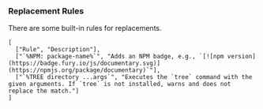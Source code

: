 ### Replacement Rules

There are some built-in rules for replacements.

```table
[
  ["Rule", "Description"],
  ["`%NPM: package-name%`", "Adds an NPM badge, e.g., `[![npm version] (https://badge.fury.io/js/documentary.svg)] (https://npmjs.org/package/documentary)`"],
  ["`%TREE directory ...args`", "Executes the `tree` command with the given arguments. If `tree` is not installed, warns and does not replace the match."]
]
```
